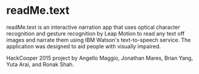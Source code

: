 readMe.text
====================

readMe.text is an interactive narration app that uses optical character recognition and gesture recognition by Leap Motion to read any text off images and narrate them using IBM Watson's text-to-speech service. The application was designed to aid people with visually impaired.

HackCooper 2015 project by Angello Maggio, Jonathan Mares, Brian Yang, Yuta Arai, and Ronak Shah.
